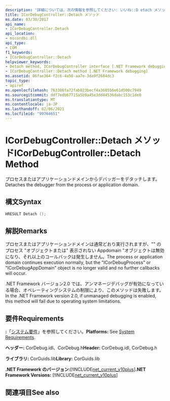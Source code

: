 ```yaml
---
description: '詳細については、次の情報を参照してください: いいね::D etach メソッド'
title: ICorDebugController::Detach メソッド
ms.date: 03/30/2017
api_name:
- ICorDebugController.Detach
api_location:
- mscordbi.dll
api_type:
- COM
f1_keywords:
- ICorDebugController::Detach
helpviewer_keywords:
- Detach method, ICorDebugController interface [.NET Framework debugging]
- ICorDebugController::Detach method [.NET Framework debugging]
ms.assetid: 06fae364-f2c6-4a50-aa7e-3da9f2684dc3
topic_type:
- apiref
ms.openlocfilehash: 763386fa72fab023becf4a360556e61d500c7949
ms.sourcegitcommit: ddf7edb67715a5b9a45e3dd44536dabc153c1de0
ms.translationtype: MT
ms.contentlocale: ja-JP
ms.lasthandoff: 02/06/2021
ms.locfileid: "99764651"
---
```

# <a name="icordebugcontrollerdetach-method"></a><span data-ttu-id="0ea19-103">ICorDebugController::Detach メソッド</span><span class="sxs-lookup"><span data-stu-id="0ea19-103">ICorDebugController::Detach Method</span></span>

<span data-ttu-id="0ea19-104">プロセスまたはアプリケーションドメインからデバッガーをデタッチします。</span><span class="sxs-lookup"><span data-stu-id="0ea19-104">Detaches the debugger from the process or application domain.</span></span>  
  
## <a name="syntax"></a><span data-ttu-id="0ea19-105">構文</span><span class="sxs-lookup"><span data-stu-id="0ea19-105">Syntax</span></span>  
  
```cpp  
HRESULT Detach ();  
```  
  
## <a name="remarks"></a><span data-ttu-id="0ea19-106">解説</span><span class="sxs-lookup"><span data-stu-id="0ea19-106">Remarks</span></span>  

 <span data-ttu-id="0ea19-107">プロセスまたはアプリケーションドメインは通常どおり実行されますが、"" のプロセス "オブジェクトまたは" 表示されない Appdomain "オブジェクトは無効になり、それ以上のコールバックは発生しません。</span><span class="sxs-lookup"><span data-stu-id="0ea19-107">The process or application domain continues execution normally, but the "ICorDebugProcess" or "ICorDebugAppDomain" object is no longer valid and no further callbacks will occur.</span></span>  
  
 <span data-ttu-id="0ea19-108">.NET Framework バージョン2.0 では、アンマネージデバッグが有効になっている場合、オペレーティングシステムの制限により、このメソッドは失敗します。</span><span class="sxs-lookup"><span data-stu-id="0ea19-108">In the .NET Framework version 2.0, if unmanaged debugging is enabled, this method will fail due to operating system limitations.</span></span>  
  
## <a name="requirements"></a><span data-ttu-id="0ea19-109">要件</span><span class="sxs-lookup"><span data-stu-id="0ea19-109">Requirements</span></span>  

 <span data-ttu-id="0ea19-110">**:**「[システム要件](../../get-started/system-requirements.md)」を参照してください。</span><span class="sxs-lookup"><span data-stu-id="0ea19-110">**Platforms:** See [System Requirements](../../get-started/system-requirements.md).</span></span>  
  
 <span data-ttu-id="0ea19-111">**ヘッダー:** CorDebug.idl、CorDebug.h</span><span class="sxs-lookup"><span data-stu-id="0ea19-111">**Header:** CorDebug.idl, CorDebug.h</span></span>  
  
 <span data-ttu-id="0ea19-112">**ライブラリ:** CorGuids.lib</span><span class="sxs-lookup"><span data-stu-id="0ea19-112">**Library:** CorGuids.lib</span></span>  
  
 <span data-ttu-id="0ea19-113">**.NET Framework のバージョン:**[!INCLUDE[net_current_v10plus](../../../../includes/net-current-v10plus-md.md)]</span><span class="sxs-lookup"><span data-stu-id="0ea19-113">**.NET Framework Versions:** [!INCLUDE[net_current_v10plus](../../../../includes/net-current-v10plus-md.md)]</span></span>  
  
## <a name="see-also"></a><span data-ttu-id="0ea19-114">関連項目</span><span class="sxs-lookup"><span data-stu-id="0ea19-114">See also</span></span>

